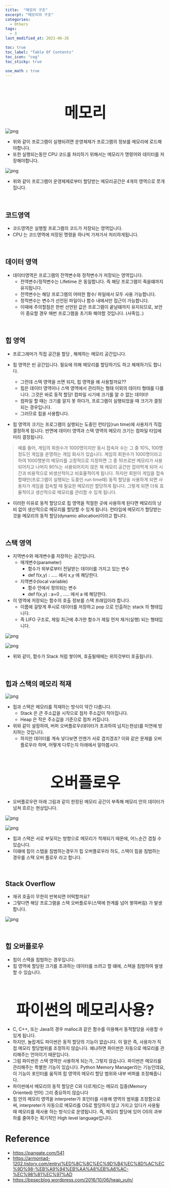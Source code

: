 ```yaml
---
title:  "메모리 구조"
excerpt: "메모리의 구조"
categories:
  - Others
tags:
  - 3
last_modified_at: 2021-06-26

toc: true
toc_label: "Table Of Contents"
toc_icon: "cog"
toc_sticky: true

use_math : true
---
```


<br>

# <center><font size="15">메모리</font></center>

![png](/assets/images/Others/1_1.png)

- 위와 같이 프로그램이 실행되려면 운영체제가 프로그램의 정보를 메모리에 로드해야합니다.
- 또한 실행되는동안 CPU 코드를 처리하기 위해서는 메모리가 명령어와 데이터를 저장해야합니다. 

![png](/assets/images/Others/1_2.png)

- 위와 같이 프로그램이 운영체제로부터 할당받는 메모리공간은 4개의 영역으로 쪼개집니다. 

<br>

## 코드영역

- 코드영역은 실행할 프로그램의 코드가 저장되는 영역입니다. 
- CPU 는 코드영역에 저장된 명령을 하나씩 가져가서 처리하게됩니다. 

<br>

## 데이터 영역

- 데이터영역은 프로그램의 전역변수와 정적변수가 저장되는 영역입니다. 
  - 전역변수/정적변수는 LIfetime 은 동일합니다. 즉 해당 프로그램이 죽을떄까지 유지됩니다.
  - 전역변수는 해당 프로그램의 어떠한 함수/ 파일에서 모두 사용 가능합니다.
  - 정적변수는 변수가 선언된 파일이나 함수 내에서만 접근이 가능합니다. 
  - 이때에 주의할점은 한번 선언된 값은 프로그램이 끝날떄까지 유지되므로, 보안이 중요할 경우 매번 프로그램을 초기화 해야할 것입니다. (사족임..)

<br>

## 힙 영역

- 프로그래머가 직접 공간을 할당 , 해제하는 메모리 공간입니다. 
- 힙 영역은 빈 공간입니다. 필요에 의해 메모리를 할당하기도 하고 해제하기도 합니다.
  - 그런데 스택 영역을 쓰면 되지, 힙 영역을 왜 사용할까요??
  - 힙은 데이터 영역이나 스택 영역에서 관리하는 형태 이외의 데이터 형태를 다룹니다. 그것은 바로 동적 할당! 컴파일 시기에 크기를 알 수 없는 데이터!
  - 컴파일 할 때는 크기를 알지 못 하다가, 프로그램이 실행되었을 때 크기가 결정되는 경우입니다. 
  - 그러므로 힙을 사용합니다. 

- 힙 영역의 크기는 프로그램이 실행되는 도중인 런타임(run time)에 사용자가 직접 결정하게 됩니다. 반면에 데이터 영역과 스택 영역의 메모리 크기는 컴파일 타임에 미리 결정됩니다.

>예를 들어, 게임의 회원수가 1000명이지만 동시 접속자 수는 그 중 10%, 100명 정도인 게임을 운영하는 게임 회사가 있습니다. 
>게임의 회원수가 1000명이라고 하여 1000명분의 메모리를 고정적으로 지정하면 그 중 10프로만 메모리가 사용되어지고 나머지 90%는 사용되어지지 않은 채 메모리 공간만 잡아먹게 되어 시간과 비용적으로 비생산적이고 비효율적이게 됩니다. 
>하지만 회원이 게임을 접속할때만(프로그램이 실행되는 도중인 run time때) 동적 할당을 사용하게 되면 사용자가 게임을 접속할 때 필요한 메모리만 할당하게 됩니다. 
>그렇게 되면 더욱 효율적이고 생산적으로 메모리를 관리할 수 있게 됩니다.

- 이러한 이유로 동적 할당으로 힙 영역을 적절한 곳에 사용하게 된다면 메모리의 낭비 없이 생산적으로 메모리를 할당할 수 있게 됩니다. 런타임에 메모리가 할당받는 것을 메모리의 동적 할당(dynamic allocation)이라고 합니다.

<br>

## 스택 영역

- 지역변수와 매개변수를 저장하는 공간입니다. 
  - 매개변수(parameter)
    - 함수가 외부로부터 전달받는 데이터를 가지고 있는 변수
    - def f(x,y) :  ..... 에서 x,y 에 해당한다. 
  - 지역변수(local variable)
    - 함수 안에서 정의되는 변수 
    - def f(x,y) : a=0 , ..... 에서 a 에 해당한다. 
- 이 영역에 저장되는 함수의 호출 정보를 스택 프래임이라 합니다. 
  - 이름에 걸맞게 푸시로 데이터를 저장하고 pop 으로 인출하는 stack 의 형태입니다. 
  - 즉 LIFO 구조로, 제일 최근에 추가한 함수가 제일 먼저 제거(실행) 되는 형태입니다. 

![png](/assets/images/Others/1_6.png)

![png](/assets/images/Others/1_7.png)

- 위와 같이, 함수가 Stack 처럼 쌓이며, 호출될때에는 위의것부터 호출됩니다. 

<br>

## 힙과 스택의 메모리 적재

![png](/assets/images/Others/1_9.png)

- 힙과 스택은 메모리를 적재하는 방식이 약간 다릅니다.
  - Stack 은 큰 주소값을 시작으로 점차 주소값이 작아집니다.
  - Heap 은 작은 주소값을 기준으로 점차 커집니다. 
- 위와 같이 설정하여, 버퍼 오버플로우(데이터가 초과하여 넘치는현상)를 미연에 방지하는 것입니다. 
  - 하지만 데이터를 계속 넣다보면 언젠가 서로 겹치겠죠? 이와 같은 문제를 오버플로우라 하며, 어떻게 다루는지 아래에서 알아봅시다.

<br>

# <center><font size="15">오버플로우</font></center>

- 오버플로우란 아래 그림과 같이 한정된 메모리 공간이 부족해 메모리 안의 데이터가 넘쳐 흐르는 현상입니다.

![png](/assets/images/Others/1_10.png)

![png](/assets/images/Others/1_5.png)

- 힙과 스택은 서로 부딫히는 방향으로 메모리가 적재되기 때문에, 어느순간 겹칠 수 있습니다. 
- 이떄에 힙이 스탭을 침범하는경우가 힙 오버플로우라 하도, 스택이 힙을 침범하는 경우를 스택 오버 플로우 라고 합니다. 

<br>

## Stack Overflow

- 재귀 호출이 무한히 반복되면 어떡할까요?
- 그렇다면 해당 프로그램을 스택 오버플로우(스택에 한계를 넘어 쌓여버림) 가 발생합니다. 

![png](/assets/images/Others/1_8.png)

<br>

## 힙 오버플로우

- 힙이 스택을 침범하는 경우입니다. 
- 힙 영역에 할당된 크기를 초과하는 데이터를 쓰려고 할 떄에, 스택을 침범하여 발생할 수 있습니다. 

<br>

# <center><font size="15">파이썬의 메모리사용?</font></center>

- C, C++, 또는 Java의 경우 malloc과 같은 함수를 이용해서 동적할당을 사용할 수 있게 됩니다. 
- 하지만, 놀랍게도 파이썬은 동적 할당의 기능이 없습니다. 이 말은 즉, 사용자가 직접 메모리 할당범위를 조정하지 않습니다. 왜냐하면 파이썬은 자동으로 메모리를 관리해주는 언어이기 때문입니다.
- 그럼 파이썬은 스택 영역만 사용하게 되는가, 그렇지 않습니다. 파이썬은 메모리를 관리해주는 특별한 기능이 있습니다. Python Memory Manager라는 기능인데요, 이 기능이 포인터를 움직여 힙 영역의 메모리 할당 범위와 내부 버퍼를 조정해줍니다.
- 파이썬에서 메모리의 동적 할당은 C와 다르게(C는 메모리 집중(Memory Oriented) 언어) 그리 중요하지 않습니다
- 힙 안의 메모리 영역을 interpreter가 포인터를 사용해 영역의 범위를 조정함으로써, interpreter가 자동으로 메모리를 OS로 할당하지 않고 가지고 있다가 사용될 때 메모리를 재사용 하는 방식으로 운영됩니다. 즉, 메모리 할당에 있어 OS의 과부하를 줄여주는 획기적인 High level language입니다. 



# Reference

- https://pangate.com/541
- https://armontad-1202.tistory.com/entry/%ED%8C%8C%EC%9D%B4%EC%8D%AC%EC%9D%98-%EB%A9%94%EB%AA%A8%EB%A6%AC-%EC%98%81%EC%97%AD
- https://bpsecblog.wordpress.com/2016/10/06/heap_vuln/

